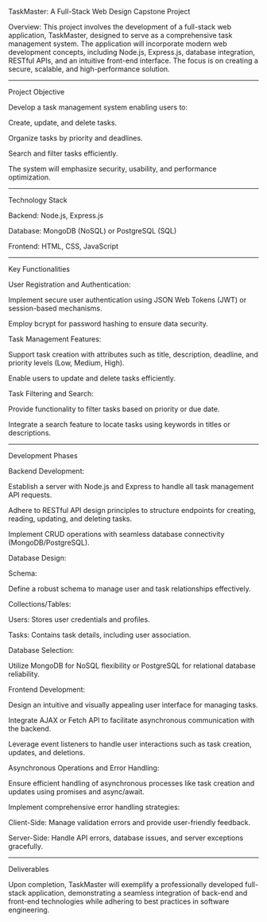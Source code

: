 TaskMaster: A Full-Stack Web Design Capstone Project

Overview:
This project involves the development of a full-stack web application, TaskMaster, designed to serve as a comprehensive task management system. The application will incorporate modern web development concepts, including Node.js, Express.js, database integration, RESTful APIs, and an intuitive front-end interface. The focus is on creating a secure, scalable, and high-performance solution.


---

Project Objective

Develop a task management system enabling users to:

Create, update, and delete tasks.

Organize tasks by priority and deadlines.

Search and filter tasks efficiently.


The system will emphasize security, usability, and performance optimization.


---

Technology Stack

Backend: Node.js, Express.js

Database: MongoDB (NoSQL) or PostgreSQL (SQL)

Frontend: HTML, CSS, JavaScript



---

Key Functionalities

User Registration and Authentication:

Implement secure user authentication using JSON Web Tokens (JWT) or session-based mechanisms.

Employ bcrypt for password hashing to ensure data security.



Task Management Features:

Support task creation with attributes such as title, description, deadline, and priority levels (Low, Medium, High).

Enable users to update and delete tasks efficiently.



Task Filtering and Search:

Provide functionality to filter tasks based on priority or due date.

Integrate a search feature to locate tasks using keywords in titles or descriptions.





---

Development Phases

Backend Development:

Establish a server with Node.js and Express to handle all task management API requests.

Adhere to RESTful API design principles to structure endpoints for creating, reading, updating, and deleting tasks.

Implement CRUD operations with seamless database connectivity (MongoDB/PostgreSQL).


Database Design:

Schema:

Define a robust schema to manage user and task relationships effectively.

Collections/Tables:

Users: Stores user credentials and profiles.

Tasks: Contains task details, including user association.



Database Selection:

Utilize MongoDB for NoSQL flexibility or PostgreSQL for relational database reliability.



Frontend Development:

Design an intuitive and visually appealing user interface for managing tasks.

Integrate AJAX or Fetch API to facilitate asynchronous communication with the backend.

Leverage event listeners to handle user interactions such as task creation, updates, and deletions.


Asynchronous Operations and Error Handling:

Ensure efficient handling of asynchronous processes like task creation and updates using promises and async/await.

Implement comprehensive error handling strategies:

Client-Side: Manage validation errors and provide user-friendly feedback.

Server-Side: Handle API errors, database issues, and server exceptions gracefully.




---

Deliverables

Upon completion, TaskMaster will exemplify a professionally developed full-stack application, demonstrating a seamless integration of back-end and front-end technologies while adhering to best practices in software engineering.

